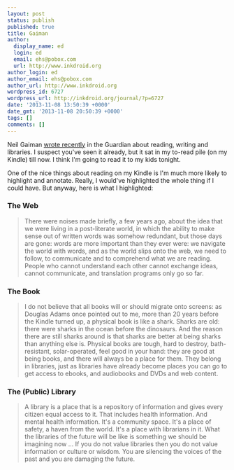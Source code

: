 ```yaml
---
layout: post
status: publish
published: true
title: Gaiman
author:
  display_name: ed
  login: ed
  email: ehs@pobox.com
  url: http://www.inkdroid.org
author_login: ed
author_email: ehs@pobox.com
author_url: http://www.inkdroid.org
wordpress_id: 6727
wordpress_url: http://inkdroid.org/journal/?p=6727
date: '2013-11-08 13:50:39 +0000'
date_gmt: '2013-11-08 20:50:39 +0000'
tags: []
comments: []
---
```


<p>Neil Gaiman <a href="http://www.theguardian.com/books/2013/oct/15/neil-gaiman-future-libraries-reading-daydreaming">wrote recently</a> in the Guardian about reading, writing and libraries. I suspect you've seen it already, but it sat in my to-read pile (on my Kindle) till now. I think I'm going to read it to my kids tonight.</p>
<p>One of the nice things about reading on my Kindle is I'm much more likely to highlight and annotate. Really, I would've highlighted the whole thing if I could have. But anyway, here is what I highlighted:</p>
<h3>The Web</h3>
<blockquote>
<p>There were noises made briefly, a few years ago, about the idea that we were living in a post-literate world, in which the ability to make sense out of written words was somehow redundant, but those days are gone: words are more important than they ever were: we navigate the world with words, and as the world slips onto the web, we need to follow, to communicate and to comprehend what we are reading. People who cannot understand each other cannot exchange ideas, cannot communicate, and translation programs only go so far.</p>
</blockquote>
<h3>The Book</h3>
<blockquote>
<p>I do not believe that all books will or should migrate onto screens: as Douglas Adams once pointed out to me, more than 20 years before the Kindle turned up, a physical book is like a shark. Sharks are old: there were sharks in the ocean before the dinosaurs. And the reason there are still sharks around is that sharks are better at being sharks than anything else is. Physical books are tough, hard to destroy, bath-resistant, solar-operated, feel good in your hand: they are good at being books, and there will always be a place for them. They belong in libraries, just as libraries have already become places you can go to get access to ebooks, and audiobooks and DVDs and web content.</p>
</blockquote>
<h3>The (Public) Library</h3>
<blockquote>
<p>A library is a place that is a repository of information and gives every citizen equal access to it. That includes health information. And mental health information. It's a community space. It's a place of safety, a haven from the world. It's a place with librarians in it. What the libraries of the future will be like is something we should be imagining now ... If you do not value libraries then you do not value information or culture or wisdom. You are silencing the voices of the past and you are damaging the future.</p>
</blockquote>
